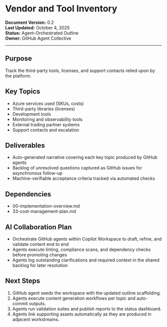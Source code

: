 # Vendor and Tool Inventory

**Document Version:** 0.2  
**Last Updated:** October 4, 2025  
**Status:** Agent-Orchestrated Outline  
**Owner:** GitHub Agent Collective

---

## Purpose

Track the third-party tools, licenses, and support contacts relied upon by the platform.

## Key Topics

- Azure services used (SKUs, costs)
- Third-party libraries (licenses)
- Development tools
- Monitoring and observability tools
- External trading partner systems
- Support contacts and escalation

## Deliverables

- Auto-generated narrative covering each key topic produced by GitHub agents
- Backlog of unresolved questions captured as GitHub issues for asynchronous follow-up
- Machine-verifiable acceptance criteria tracked via automated checks

## Dependencies

- 00-implementation-overview.md
- 33-cost-management-plan.md

## AI Collaboration Plan

- Orchestrate GitHub agents within Copilot Workspace to draft, refine, and validate content end to end
- Agents execute linting, compliance scans, and dependency checks before promoting changes
- Agents log outstanding clarifications and required context in the shared backlog for later resolution

## Next Steps

1. GitHub agent seeds the workspace with the updated outline scaffolding.
2. Agents execute content generation workflows per topic and auto-commit outputs.
3. Agents run validation suites and publish reports to the status dashboard.
4. Agents link supporting assets automatically as they are produced in adjacent workstreams.
